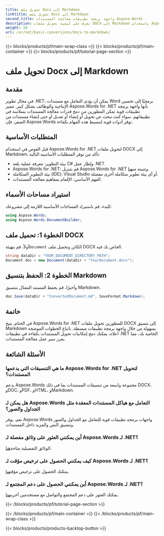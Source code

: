 ```yaml
---
title: تحويل ملف Docx إلى Markdown
linktitle: تحويل ملف Docx إلى Markdown
second_title: واجهة برمجة تطبيقات معالجة المستندات Aspose.Words
description: تعرف على كيفية تحويل ملفات DOCX إلى Markdown باستخدام Aspose.Words for .NET. اتبع دليلنا التفصيلي للتكامل السلس في تطبيقات .NET الخاصة بك.
weight: 10
url: /ar/net/basic-conversions/docx-to-markdown/
---
```


{{< blocks/products/pf/main-wrap-class >}}
{{< blocks/products/pf/main-container >}}
{{< blocks/products/pf/tutorial-page-section >}}

# تحويل ملف Docx إلى Markdown

## مقدمة

في مجال تطوير .NET، يمكن أن يؤدي التعامل مع مستندات Word برمجيًا إلى تحسين الإنتاجية والوظائف بشكل كبير. تتميز Aspose.Words for .NET بأنها واجهة برمجة تطبيقات قوية تمكن المطورين من دمج قدرات معالجة المستندات بسلاسة في تطبيقاتهم. سواء كنت تبحث عن تحويل أو إنشاء أو تعديل أو حتى إنشاء مستندات من الصفر، فإن Aspose.Words توفر أدوات قوية لتبسيط هذه المهام بكفاءة.

## المتطلبات الأساسية

قبل الغوص في استخدام Aspose.Words for .NET لتحويل ملفات DOCX إلى Markdown، تأكد من توفر المتطلبات الأساسية التالية:

- بيئة التطوير: معرفة عملية بلغة C# وإطار عمل .NET.
- Aspose.Words for .NET: قم بتنزيل Aspose.Words for .NET وتثبيته من[هنا](https://releases.aspose.com/words/net/).
- بيئة التطوير المتكاملة (IDE): Visual Studio أو أي بيئة تطوير متكاملة أخرى مفضلة.
- الفهم الأساسي: الإلمام بمفاهيم معالجة المستندات.

## استيراد مساحات الأسماء

للبدء، قم باستيراد المساحات الأساسية اللازمة إلى مشروعك:

```csharp
using Aspose.Words;
using Aspose.Words.DocumentBuilder;
```

## الخطوة 1: تحميل ملف DOCX

 أولاً، قم بتهيئة`Document` الكائن وتحميل ملف DOCX الخاص بك فيه.

```csharp
string dataDir = "YOUR_DOCUMENT_DIRECTORY_PATH";
Document doc = new Document(dataDir + "YourDocument.docx");
```

## الخطوة 2: الحفظ بتنسيق Markdown

وأخيرًا، قم بحفظ المستند المعدّل بتنسيق Markdown.

```csharp
doc.Save(dataDir + "ConvertedDocument.md", SaveFormat.Markdown);
```

## خاتمة

في الختام، يتيح Aspose.Words for .NET للمطورين تحويل ملفات DOCX إلى تنسيق Markdown بسهولة من خلال واجهة برمجة تطبيقات مبسطة. باتباع الخطوات الموضحة أعلاه، يمكنك دمج إمكانيات تحويل المستندات بكفاءة في تطبيقات .NET الخاصة بك، مما يعزز سير عمل معالجة المستندات.

## الأسئلة الشائعة

### ما هي التنسيقات التي يدعمها Aspose.Words for .NET لتحويل المستندات؟
يدعم Aspose.Words مجموعة واسعة من تنسيقات المستندات بما في ذلك DOCX، وDOC، وPDF، وHTML، وMarkdown.

### هل يمكن لـ Aspose.Words التعامل مع هياكل المستندات المعقدة مثل الجداول والصور؟
نعم، يوفر Aspose.Words واجهات برمجة تطبيقات قوية للتعامل مع الجداول والصور وتنسيق النص والمزيد داخل المستندات.

### أين يمكنني العثور على وثائق مفصلة لـ Aspose.Words لـ .NET؟
 الوثائق التفصيلية متاحة[هنا](https://reference.aspose.com/words/net/).

### كيف يمكنني الحصول على ترخيص مؤقت لـ Aspose.Words لـ .NET؟
يمكنك الحصول على ترخيص مؤقت[هنا](https://purchase.aspose.com/temporary-license/).

### أين يمكنني الحصول على دعم المجتمع لـ Aspose.Words لـ .NET؟
 يمكنك العثور على دعم المجتمع والتواصل مع مستخدمين آخرين[هنا](https://forum.aspose.com/c/words/8).

{{< /blocks/products/pf/tutorial-page-section >}}

{{< /blocks/products/pf/main-container >}}
{{< /blocks/products/pf/main-wrap-class >}}

{{< blocks/products/products-backtop-button >}}
